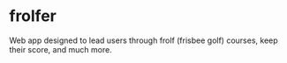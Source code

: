 # frolfer
Web app designed to lead users through frolf (frisbee golf) courses, keep their score, and much more.
